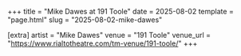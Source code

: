 +++
title = "Mike Dawes at 191 Toole"
date = 2025-08-02
template = "page.html"
slug = "2025-08-02-mike-dawes"

[extra]
artist = "Mike Dawes"
venue = "191 Toole"
venue_url = "https://www.rialtotheatre.com/tm-venue/191-toole/"
+++
